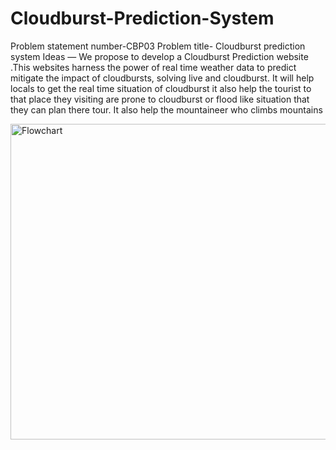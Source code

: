 # Cloudburst-Prediction-System
Problem statement number-CBP03
Problem title- Cloudburst prediction system
Ideas —
We propose to develop a Cloudburst Prediction website .This websites harness the power of real time weather data to predict mitigate the impact of cloudbursts, solving live and cloudburst.
It will help locals to get the real time situation of cloudburst it also help the tourist to that place they visiting are prone to cloudburst or flood like situation that they can plan there tour. It also help the mountaineer who climbs mountains


<img width="505" alt="Flowchart" src="https://github.com/manish-raj-kamal/Cloudburst-Prediction-System/assets/143520034/09442649-30e8-4f1f-9a11-f703482c0ce3">
